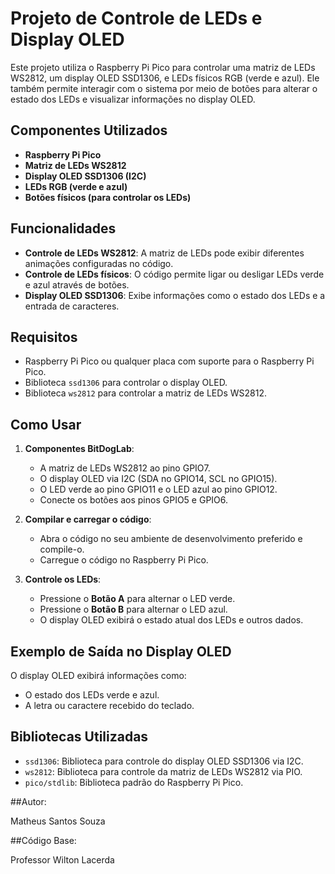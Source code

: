 # Projeto de Controle de LEDs e Display OLED

Este projeto utiliza o Raspberry Pi Pico para controlar uma matriz de LEDs WS2812, um display OLED SSD1306, e LEDs físicos RGB (verde e azul). Ele também permite interagir com o sistema por meio de botões para alterar o estado dos LEDs e visualizar informações no display OLED.

## Componentes Utilizados

- **Raspberry Pi Pico**
- **Matriz de LEDs WS2812**
- **Display OLED SSD1306 (I2C)**
- **LEDs RGB (verde e azul)**
- **Botões físicos (para controlar os LEDs)**

## Funcionalidades

- **Controle de LEDs WS2812**: A matriz de LEDs pode exibir diferentes animações configuradas no código.
- **Controle de LEDs físicos**: O código permite ligar ou desligar LEDs verde e azul através de botões.
- **Display OLED SSD1306**: Exibe informações como o estado dos LEDs e a entrada de caracteres.

## Requisitos

- Raspberry Pi Pico ou qualquer placa com suporte para o Raspberry Pi Pico.
- Biblioteca `ssd1306` para controlar o display OLED.
- Biblioteca `ws2812` para controlar a matriz de LEDs WS2812.

## Como Usar

1. **Componentes BitDogLab**:
   - A matriz de LEDs WS2812 ao pino GPIO7.
   - O display OLED via I2C (SDA no GPIO14, SCL no GPIO15).
   - O LED verde ao pino GPIO11 e o LED azul ao pino GPIO12.
   - Conecte os botões aos pinos GPIO5 e GPIO6.

2. **Compilar e carregar o código**:
   - Abra o código no seu ambiente de desenvolvimento preferido e compile-o.
   - Carregue o código no Raspberry Pi Pico.

3. **Controle os LEDs**:
   - Pressione o **Botão A** para alternar o LED verde.
   - Pressione o **Botão B** para alternar o LED azul.
   - O display OLED exibirá o estado atual dos LEDs e outros dados.

## Exemplo de Saída no Display OLED

O display OLED exibirá informações como:
- O estado dos LEDs verde e azul.
- A letra ou caractere recebido do teclado.

## Bibliotecas Utilizadas

- `ssd1306`: Biblioteca para controle do display OLED SSD1306 via I2C.
- `ws2812`: Biblioteca para controle da matriz de LEDs WS2812 via PIO.
- `pico/stdlib`: Biblioteca padrão do Raspberry Pi Pico.

##Autor:

Matheus Santos Souza

##Código Base:

Professor Wilton Lacerda

